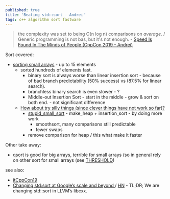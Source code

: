 ```yaml
---
published: true
title: 'Beating std::sort - Andrei'
tags: c++ algorithm sort fastware
---
```

> the complexity was set to being O(n log n) comparisons on _average_. /  
> Generic programming is not bas, but it's not enough. -  [Speed Is Found In The Minds of People  (CppCon 2019 - Andrei)](https://www.youtube.com/watch?v=FJJTYQYB1JQ)

Sort covered:
- [sorting small arrays](https://www.youtube.com/watch?v=FJJTYQYB1JQ&t=600s) - up to 15 elements
	- sorted hundreds of elements fast.
		- binary sort is always worse than linear insertion sort - because of bad branch predictability (50% success) vs (87.5% for linear search).
		- branchless binary search is even slower - ?
		- Middle-out Insertion Sort - start in the middle - grow & sort on both end. - not significant difference
	- [How about try silly things (since clever things have not work so far)?](https://www.youtube.com/watch?v=FJJTYQYB1JQ&t=1452s)
		- [stupid_small_sort](https://www.youtube.com/watch?v=FJJTYQYB1JQ&t=1505s) - make_heap + insertion_sort - by doing more work
			- smoothsort, many comparisons still predictable
			- fewer swaps
		- remove comparison for heap / this what make it faster
        
Other take away:
- qsort is good for big arrays, terrible for small arrays (so in general rely on other sort for small arrays (see [THRESHOLD](https://www.youtube.com/watch?v=FJJTYQYB1JQ&t=432s))

see also:
- [itCppCon19](https://www.youtube.com/watch?v=zxwKAX7p8GE)
- [Changing std:sort at Google’s scale and beyond ](https://danlark.org/2022/04/20/changing-stdsort-at-googles-scale-and-beyond/) / [HN](https://news.ycombinator.com/item?id=31098822) - TL;DR; We are changing std::sort in LLVM’s libcxx.

